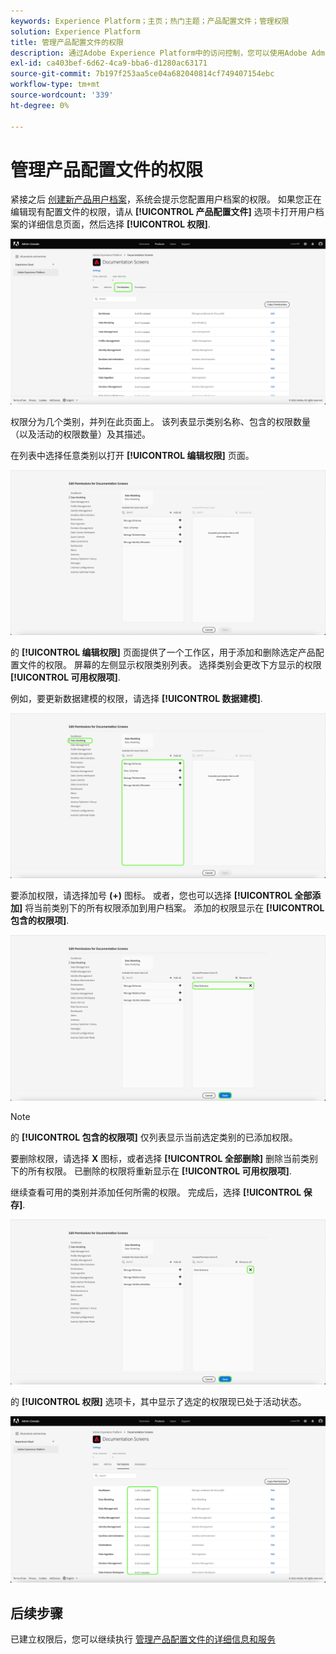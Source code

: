 ```yaml
---
keywords: Experience Platform；主页；热门主题；产品配置文件；管理权限
solution: Experience Platform
title: 管理产品配置文件的权限
description: 通过Adobe Experience Platform中的访问控制，您可以使用Adobe Admin Console管理各种平台功能的角色和权限。 本文档是有关如何管理Platform产品配置文件权限的指南。
exl-id: ca403bef-6d62-4ca9-bba6-d1280ac63171
source-git-commit: 7b197f253aa5ce04a682040814cf749407154ebc
workflow-type: tm+mt
source-wordcount: '339'
ht-degree: 0%

---
```


# 管理产品配置文件的权限

紧接之后 [创建新产品用户档案](#create-a-new-product-profile)，系统会提示您配置用户档案的权限。 如果您正在编辑现有配置文件的权限，请从 **[!UICONTROL 产品配置文件]** 选项卡打开用户档案的详细信息页面，然后选择 **[!UICONTROL 权限]**.

![权限](../images/permissions.png)

权限分为几个类别，并列在此页面上。 该列表显示类别名称、包含的权限数量（以及活动的权限数量）及其描述。

在列表中选择任意类别以打开 **[!UICONTROL 编辑权限]** 页面。

![编辑权限](../images/edit-permissions.png)

的 **[!UICONTROL 编辑权限]** 页面提供了一个工作区，用于添加和删除选定产品配置文件的权限。 屏幕的左侧显示权限类别列表。 选择类别会更改下方显示的权限 **[!UICONTROL 可用权限项]**.

例如，要更新数据建模的权限，请选择 **[!UICONTROL 数据建模]**.

![用户档案管理](../images/profile-management.png)

要添加权限，请选择加号 **(+)** 图标。 或者，您也可以选择 **[!UICONTROL 全部添加]** 将当前类别下的所有权限添加到用户档案。 添加的权限显示在 **[!UICONTROL 包含的权限项]**.

![add-permission](../images/add-permission.png)

>[!NOTE]
>
>的 **[!UICONTROL 包含的权限项]** 仅列表显示当前选定类别的已添加权限。

要删除权限，请选择 **X** 图标，或者选择 **[!UICONTROL 全部删除]** 删除当前类别下的所有权限。 已删除的权限将重新显示在 **[!UICONTROL 可用权限项]**.

继续查看可用的类别并添加任何所需的权限。 完成后，选择 **[!UICONTROL 保存]**.

![删除权限](../images/remove-permission.png)

的 **[!UICONTROL 权限]** 选项卡，其中显示了选定的权限现已处于活动状态。

![权限已更新](../images/permissions-updated.png)

## 后续步骤

已建立权限后，您可以继续执行 [管理产品配置文件的详细信息和服务](details-and-services.md)
